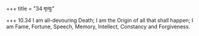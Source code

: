 +++
title = "34 मृत्युः"

+++
10.34 I am all-devouring Death; I am the Origin of all that shall
happen; I am Fame, Fortune, Speech, Memory, Intellect, Constancy and
Forgiveness.
